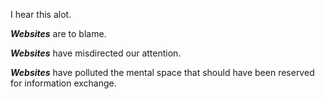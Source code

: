 I hear this alot.

***Websites*** are to blame.

***Websites*** have misdirected our attention.

***Websites*** have polluted the mental space that should have been reserved for information exchange.
